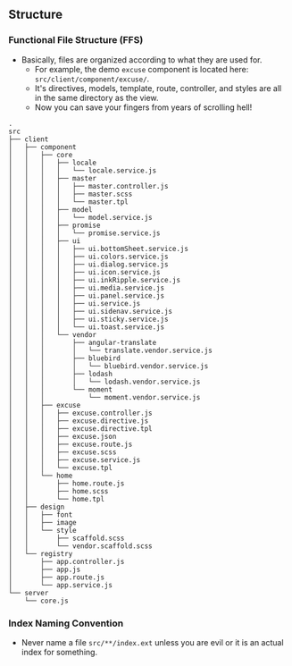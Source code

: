 ## Structure

### Functional File Structure (FFS)
- Basically, files are organized according to what they are used for.
	- For example, the demo `excuse` component is located here: `src/client/component/excuse/`.
	- It's directives, models, template, route, controller, and styles are all in the same directory as the view.
	- Now you can save your fingers from years of scrolling hell!

```
.
src
├── client
│   ├── component
│   │   ├── core
│   │   │   ├── locale
│   │   │   │   └── locale.service.js
│   │   │   ├── master
│   │   │   │   ├── master.controller.js
│   │   │   │   ├── master.scss
│   │   │   │   └── master.tpl
│   │   │   ├── model
│   │   │   │   └── model.service.js
│   │   │   ├── promise
│   │   │   │   └── promise.service.js
│   │   │   ├── ui
│   │   │   │   ├── ui.bottomSheet.service.js
│   │   │   │   ├── ui.colors.service.js
│   │   │   │   ├── ui.dialog.service.js
│   │   │   │   ├── ui.icon.service.js
│   │   │   │   ├── ui.inkRipple.service.js
│   │   │   │   ├── ui.media.service.js
│   │   │   │   ├── ui.panel.service.js
│   │   │   │   ├── ui.service.js
│   │   │   │   ├── ui.sidenav.service.js
│   │   │   │   ├── ui.sticky.service.js
│   │   │   │   └── ui.toast.service.js
│   │   │   └── vendor
│   │   │       ├── angular-translate
│   │   │       │   └── translate.vendor.service.js
│   │   │       ├── bluebird
│   │   │       │   └── bluebird.vendor.service.js
│   │   │       ├── lodash
│   │   │       │   └── lodash.vendor.service.js
│   │   │       └── moment
│   │   │           └── moment.vendor.service.js
│   │   ├── excuse
│   │   │   ├── excuse.controller.js
│   │   │   ├── excuse.directive.js
│   │   │   ├── excuse.directive.tpl
│   │   │   ├── excuse.json
│   │   │   ├── excuse.route.js
│   │   │   ├── excuse.scss
│   │   │   ├── excuse.service.js
│   │   │   └── excuse.tpl
│   │   └── home
│   │       ├── home.route.js
│   │       ├── home.scss
│   │       └── home.tpl
│   ├── design
│   │   ├── font
│   │   ├── image
│   │   └── style
│   │       ├── scaffold.scss
│   │       └── vendor.scaffold.scss
│   └── registry
│       ├── app.controller.js
│       ├── app.js
│       ├── app.route.js
│       └── app.service.js
└── server
    └── core.js

```

### Index Naming Convention
- Never name a file `src/**/index.ext` unless you are evil or it is an actual index for something.